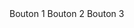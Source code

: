 <m-button-group>
    <m-radio value="bouton1">Bouton 1</m-radio>
    <m-radio value="bouton2">Bouton 2</m-radio>
    <m-radio value="bouton3">Bouton 3</m-radio>
</m-button-group>